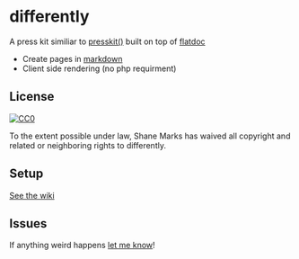 # differently

A press kit similiar to [presskit()](http://dopresskit.com/) built on top of [flatdoc](http://ricostacruz.com/flatdoc/)

- Create pages in [markdown](https://github.com/adam-p/markdown-here/wiki/Markdown-Cheatsheet)
- Client side rendering (no php requirment)

## License

[![CC0](http://i.creativecommons.org/p/zero/1.0/88x31.png)](https://creativecommons.org/publicdomain/zero/1.0/)

To the extent possible under law, Shane Marks has waived all copyright and related or neighboring rights to differently.

## Setup

[See the wiki](../../wiki)

## Issues

If anything weird happens [let me know](../../issues/new)!
